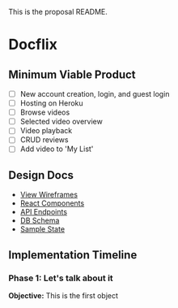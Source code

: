 This is the proposal README.

# Docflix

## Minimum Viable Product
- [ ] New account creation, login, and guest login
- [ ] Hosting on Heroku
- [ ] Browse videos
- [ ] Selected video overview
- [ ] Video playback
- [ ] CRUD reviews
- [ ] Add video to 'My List'

## Design Docs
* [View Wireframes](wireframes/)
* [React Components](component-hierarchy.md)
* [API Endpoints](api-endpoints.md)
* [DB Schema](schema.md)
* [Sample State](sample-state.md)


## Implementation Timeline
### Phase 1: Let's talk about it
**Objective:** This is the first object
